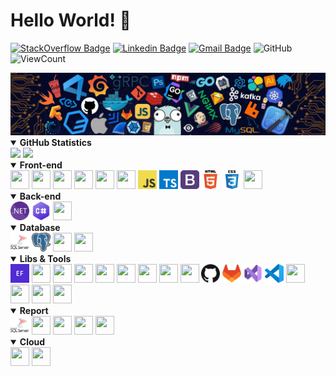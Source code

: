 # Hello World! 👋

[![StackOverflow Badge](https://img.shields.io/badge/zhamppx97-orange?logo=StackOverflow&logoColor=white&link=https://stackoverflow.com/users/8897723/zhamppx97)](https://stackoverflow.com/users/8897723/zhamppx97)
[![Linkedin Badge](https://img.shields.io/badge/Woraphon%20Kh-blue?logo=Linkedin&logoColor=white&link=https://www.linkedin.com/in/woraphon-kh/)](https://www.linkedin.com/in/woraphon-kh/)
[![Gmail Badge](https://img.shields.io/badge/zhamppx.wrp@gmail.com-c14438?logo=Gmail&logoColor=white&link=mailto:zhamppx.wrp@gmail.com)](mailto:zhamppx.wrp@gmail.com)
<img src="https://img.shields.io/github/followers/zhamppx97.svg?label=GitHub&style=social" alt="GitHub"></a>![ViewCount](https://views.whatilearened.today/views/github/zhamppx97/zhamppx97.svg)

<img src="https://github.com/zhamppx97/zhamppx97/blob/master/programming.jpg" />

<details open>
  <summary><b>GitHub Statistics</b></summary>
  <div>
    <img height="135px" src="https://github-readme-stats.vercel.app/api?username=zhamppx97&theme=catppuccin_latte&show_icons=true" />
    <img height="135px" src="https://github-readme-stats.vercel.app/api/top-langs/?username=zhamppx97&theme=catppuccin_latte&show_icons=true&layout=compact" />
  </div>
</details>

<details open>
  <summary><b>Front-end</b></summary>
  <div>
    <code><img src="https://avatars.githubusercontent.com/u/139426?s=200&v=4" width="30" height="30"></code> 
    <code><img src="https://primevue.org/favicon.ico" width="30" height="30"></code> 
    <code><img src="https://avatars.githubusercontent.com/u/65625612?s=200&v=4" width="30" height="30"></code> 
    <code><img src="https://primefaces.org/cdn/primereact/images/favicon.ico" width="30" height="30"></code> 
    <code><img src="https://nextjs.org/favicon.ico" width="30" height="30"></code> 
    <code><img src="https://avatars.githubusercontent.com/u/3494069?s=200&v=4" width="30" height="30"></code> 
    <code><img src="https://raw.githubusercontent.com/github/explore/80688e429a7d4ef2fca1e82350fe8e3517d3494d/topics/javascript/javascript.png" width="30" height="30"></code> 
    <code><img src="https://raw.githubusercontent.com/github/explore/80688e429a7d4ef2fca1e82350fe8e3517d3494d/topics/typescript/typescript.png" width="30" height="30"></code> 
    <code><img src="https://raw.githubusercontent.com/github/explore/80688e429a7d4ef2fca1e82350fe8e3517d3494d/topics/bootstrap/bootstrap.png" width="30" height="30"></code> 
    <code><img src="https://raw.githubusercontent.com/github/explore/80688e429a7d4ef2fca1e82350fe8e3517d3494d/topics/html/html.png" width="30" height="30"></code> 
    <code><img src="https://raw.githubusercontent.com/github/explore/80688e429a7d4ef2fca1e82350fe8e3517d3494d/topics/css/css.png" width="30" height="30"></code> 
    <code><img src="https://avatars.githubusercontent.com/u/317889?s=200&v=4" width="30" height="30"></code> 
  </div>
</details>

<details open>
  <summary><b>Back-end</b></summary>
  <div>
    <code><img src="https://raw.githubusercontent.com/github/explore/a92591a79a4ce31660058d7ccc66c79266931f61/topics/dotnet/dotnet.png" width="30" height="30"></code> 
    <code><img src="https://raw.githubusercontent.com/github/explore/31ea1181d4a76262931a39ca68e0203774a69b60/topics/csharp/csharp.png" width="30" height="30"></code> 
    <code><img src="https://avatars.githubusercontent.com/u/28507035?s=200&v=4" width="30" height="30"></code> 
  </div>
</details>

<details open>
  <summary><b>Database</b></summary>
  <div>
    <code><img src="https://raw.githubusercontent.com/github/explore/96943574ba0c0340ba6ea1e6f768e9abe43e34e1/topics/sql-server/sql-server.png" width="30" height="30"></code> 
    <code><img src="https://raw.githubusercontent.com/github/explore/80688e429a7d4ef2fca1e82350fe8e3517d3494d/topics/postgresql/postgresql.png" width="30" height="30"></code> 
    <code><img src="https://avatars.githubusercontent.com/u/4430336?s=200&v=4" width="30" height="30"></code> 
    <code><img src="https://avatars.githubusercontent.com/u/2452804?s=200&v=4" width="30" height="30"></code> 
  </div>
</details>

<details open>
  <summary><b>Libs & Tools</b></summary>
  <div>
    <code><img src="https://raw.githubusercontent.com/dotnet/efcore/main/logo/ef-logo.png" width="30" height="30"></code> 
    <code><img src="https://avatars.githubusercontent.com/u/83077457?s=200&v=4" width="30" height="30"></code> 
    <code><img src="https://avatars.githubusercontent.com/u/20165699?s=200&v=4" width="30" height="30"></code> 
    <code><img src="https://avatars.githubusercontent.com/u/7658037?s=200&v=4" width="30" height="30"></code> 
    <code><img src="https://jwt.io/img/pic_logo.svg" width="30" height="30"></code> 
    <code><img src="https://avatars.githubusercontent.com/u/2331628?s=200&v=4" width="30" height="30"></code> 
    <code><img src="https://avatars.githubusercontent.com/u/5691010?s=200&v=4" width="30" height="30"></code> 
    <code><img src="https://avatars.githubusercontent.com/u/9682013?s=200&v=4" width="30" height="30"></code> 
    <code><img src="https://avatars.githubusercontent.com/u/18133?s=200&v=4" width="30" height="30"></code> 
    <code><img src="https://raw.githubusercontent.com/github/explore/78df643247d429f6cc873026c0622819ad797942/topics/github/github.png" width="30" height="30"></code> 
    <code><img src="https://raw.githubusercontent.com/github/explore/3f5c1e7d83bce81b0872ac88d46532515bdc88ef/topics/gitlab/gitlab.png" width="30" height="30"></code> 
    <code><img src="https://raw.githubusercontent.com/github/explore/86c1bd6b4584404882313005cbd1c213cacb16d8/topics/visual-studio/visual-studio.png" width="30" height="30"></code> 
    <code><img src="https://raw.githubusercontent.com/github/explore/bbd48b997e8d0bef63f676eca4da5e1f76487b56/topics/visual-studio-code/visual-studio-code.png" width="30" height="30"></code> 
    <code><img src="https://avatars.githubusercontent.com/u/10251060?s=200&v=4" width="30" height="30"></code> 
    <code><img src="https://avatars.githubusercontent.com/u/96669?s=200&v=4" width="30" height="30"></code> 
    <code><img src="https://avatars.githubusercontent.com/u/5429470?s=200&v=4" width="30" height="30"></code> 
    <code><img src="https://avatars.githubusercontent.com/u/25903473?s=200&v=4" width="30" height="30"></code> 
  </div>
</details>

<details open>
  <summary><b>Report</b></summary>
  <div>
    <code><img src="https://raw.githubusercontent.com/github/explore/96943574ba0c0340ba6ea1e6f768e9abe43e34e1/topics/sql-server/sql-server.png" width="30" height="30"></code> 
    <code><img src="https://avatars.githubusercontent.com/u/5826089?s=200&v=4" width="30" height="30"></code> 
    <code><img src="https://datalust.co/img/seq-logo-dark.svg" width="30" height="30"></code> 
    <code><img src="https://www.gstatic.com/analytics-lego/svg/ic_looker_studio.svg" width="30" height="30"></code> 
    <code><img src="https://www.stimulsoft.com//templates/stimulsoft2023/images/logo-mini.svg?2.16" width="30" height="30"></code> 
  </div>
</details>

<details open>
  <summary><b>Cloud</b></summary>
  <div>
    <code><img src="https://avatars.githubusercontent.com/u/6844498?s=200&v=4" width="30" height="30"></code> 
    <code><img src="https://avatars.githubusercontent.com/u/2810941?s=200&v=4" width="30" height="30"></code> 
  </div>
</details>


<!--<a href="https://www.buymeacoffee.com/zhamppx97" target="_blank"><img src="https://www.buymeacoffee.com/assets/img/custom_images/yellow_img.png" alt="Buy Me A Coffee" style="height: 41px !important;width: 174px !important;box-shadow: 0px 3px 2px 0px rgba(190, 190, 190, 0.5) !important;-webkit-box-shadow: 0px 3px 2px 0px rgba(190, 190, 190, 0.5) !important;" ></a>-->
